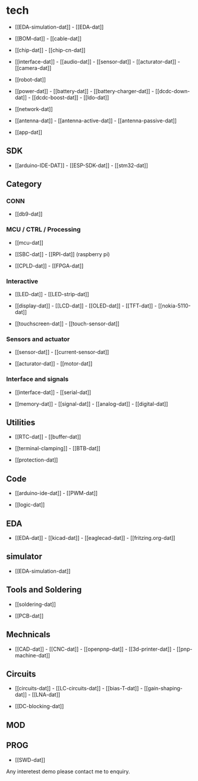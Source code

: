 
# tech 

- [[EDA-simulation-dat]] - [[EDA-dat]]

- [[BOM-dat]] - [[cable-dat]]

- [[chip-dat]] - [[chip-cn-dat]]

- [[interface-dat]] - [[audio-dat]] - [[sensor-dat]] - [[acturator-dat]] - [[camera-dat]]

- [[robot-dat]]

- [[power-dat]] - [[battery-dat]] - [[battery-charger-dat]] - [[dcdc-down-dat]] - [[dcdc-boost-dat]] - [[ldo-dat]]

- [[network-dat]] 

- [[antenna-dat]] - [[antenna-active-dat]] - [[antenna-passive-dat]]

- [[app-dat]]

## SDK

- [[arduino-IDE-DAT]] - [[ESP-SDK-dat]] - [[stm32-dat]]


## Category


### CONN

- [[db9-dat]]

### MCU / CTRL / Processing 

- [[mcu-dat]] 

- [[SBC-dat]] - [[RPI-dat]] (raspberry pi)

- [[CPLD-dat]] - [[FPGA-dat]]



### Interactive

- [[LED-dat]] - [[LED-strip-dat]]

- [[display-dat]] - [[LCD-dat]] - [[OLED-dat]] - [[TFT-dat]] - [[nokia-5110-dat]]

- [[touchscreen-dat]] - [[touch-sensor-dat]]

### Sensors and actuator 

- [[sensor-dat]] - [[current-sensor-dat]]
  
- [[acturator-dat]] - [[motor-dat]]



### Interface and signals 

- [[interface-dat]] - [[serial-dat]]

- [[memory-dat]] - [[signal-dat]] - [[analog-dat]] - [[digital-dat]]


## Utilities  

- [[RTC-dat]] - [[buffer-dat]] 

- [[terminal-clamping]] - [[BTB-dat]]

- [[protection-dat]]

## Code 

- [[arduino-ide-dat]] - [[PWM-dat]]

- [[logic-dat]]


## EDA

- [[EDA-dat]] - [[kicad-dat]] - [[eaglecad-dat]] - [[fritzing.org-dat]]

## simulator 

- [[EDA-simulation-dat]]

## Tools and Soldering 

- [[soldering-dat]]

- [[PCB-dat]]



## Mechnicals 

- [[CAD-dat]] - [[CNC-dat]] - [[openpnp-dat]] - [[3d-printer-dat]] - [[pnp-machine-dat]]



## Circuits 

- [[circuits-dat]] - [[LC-circuits-dat]] - [[bias-T-dat]] - [[gain-shaping-dat]] - [[LNA-dat]]

- [[DC-blocking-dat]]

## MOD

## PROG

- [[SWD-dat]]



Any interetest demo please contact me to enquiry.

